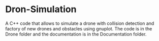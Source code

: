 # Dron-Simulation
A C++ code that allows to simulate a drone with collision detection and factory of new drones and obstacles 
using gnuplot. The code is in the Drone folder and the documentation is in the Documentation folder.
